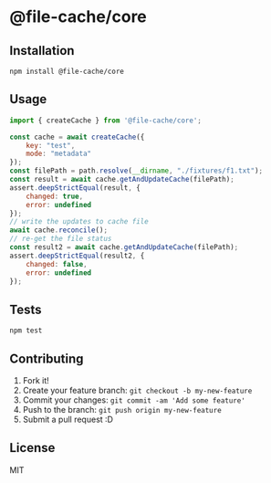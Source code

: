# @file-cache/core

## Installation

```
npm install @file-cache/core
```

## Usage

```js
import { createCache } from '@file-cache/core';

const cache = await createCache({
    key: "test",
    mode: "metadata"
});
const filePath = path.resolve(__dirname, "./fixtures/f1.txt");
const result = await cache.getAndUpdateCache(filePath);
assert.deepStrictEqual(result, {
    changed: true,
    error: undefined
});
// write the updates to cache file
await cache.reconcile();
// re-get the file status
const result2 = await cache.getAndUpdateCache(filePath);
assert.deepStrictEqual(result2, {
    changed: false,
    error: undefined
});
```

## Tests

```
npm test
```

## Contributing

1. Fork it!
2. Create your feature branch: `git checkout -b my-new-feature`
3. Commit your changes: `git commit -am 'Add some feature'`
4. Push to the branch: `git push origin my-new-feature`
5. Submit a pull request :D

## License

MIT
